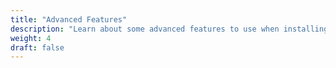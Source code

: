 ```yaml
---
title: "Advanced Features"
description: "Learn about some advanced features to use when installing Verrazzano in a multicluster environment"
weight: 4
draft: false
---
```

